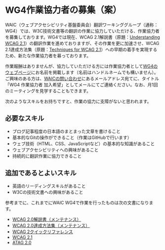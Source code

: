 # WG4作業協力者の募集（案）
WAIC（ウェブアクセシビリティ基盤委員会）翻訳ワーキンググループ（通称：WG4）では、W3C技術文書等の翻訳の作業に協力していただける、作業協力者を募集しております。WG4では現在、WCAG 2.1解説書（原題：[Understanding WCAG 2.1](https://www.w3.org/WAI/WCAG21/Understanding/)）の翻訳作業を進めておりますが、その作業を更に加速させ、WCAG 2.1達成方法集（原題：[Techniques for WCAG 2.1](https://www.w3.org/WAI/WCAG21/Techniques/)）への早期の着手を実現するため、新たな作業協力者を募っております。

作業報酬はありませんが、協力していただける方には作業協力者として[WG4のウェブページ](https://waic.jp/committee/wg4/)にお名前を掲載します（名前はハンドルネームでも構いません）。ご興味のある方は、[WAICの問い合わせ](https://waic.jp/contact/)にあるメールアドレス宛てに、タイトル「WG4 作業協力者 加入希望」としてメールにてご連絡ください。なお、月1回のミーティングを見学することもできます。

次のようなスキルをお持ちですと、作業の協力に支障がないと思われます。

## 必要なスキル
- ブログ記事程度の日本語のまとまった文章を書けること
- 基本的なGitの操作ができること（作業はGitHubで行います）
- ウェブ技術（HTML、CSS、JavaScriptなど）の基本的な知識があること
- ウェブアクセシビリティへの興味があること
- 持続的に翻訳作業に協力できること

## 追加であるとよいスキル
- 英語のリーディングスキルがあること
- W3Cの技術文書への興味があること


参考までに、これまでにWAIC WG4で作業を行ったものは次の文書になります。
- [WCAG 2.0解説書（メンテナンス）](https://waic.jp/docs/UNDERSTANDING-WCAG20/Overview.html)
- [WCAG 2.0達成方法集（メンテナンス）](https://waic.jp/docs/WCAG-TECHS/Overview.html)
- [WCAG 2クイックリファレンス](https://waic.jp/docs/WCAG20/quickref/)
- [WCAG 2.1](https://waic.jp/docs/WCAG21/)
- [ATAG 2.0](https://waic.jp/docs/ATAG20/)

